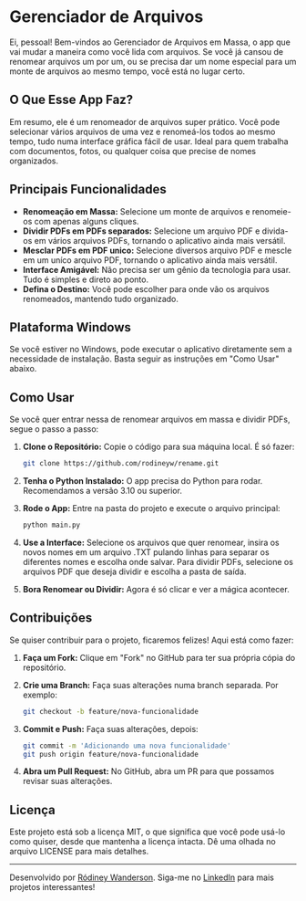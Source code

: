 
# Gerenciador de Arquivos

Ei, pessoal! Bem-vindos ao Gerenciador de Arquivos em Massa, o app que vai mudar a maneira como você lida com arquivos. Se você já cansou de renomear arquivos um por um, ou se precisa dar um nome especial para um monte de arquivos ao mesmo tempo, você está no lugar certo.

## O Que Esse App Faz?

Em resumo, ele é um renomeador de arquivos super prático. Você pode selecionar vários arquivos de uma vez e renomeá-los todos ao mesmo tempo, tudo numa interface gráfica fácil de usar. Ideal para quem trabalha com documentos, fotos, ou qualquer coisa que precise de nomes organizados.

## Principais Funcionalidades

- **Renomeação em Massa:** Selecione um monte de arquivos e renomeie-os com apenas alguns cliques.
- **Dividir PDFs em PDFs separados:** Selecione um arquivo PDF e divida-os em vários arquivos PDFs, tornando o aplicativo ainda mais versátil.
- **Mesclar PDFs em PDF unico:** Selecione diversos arquivo PDF e mescle em um uníco arquivo PDF, tornando o aplicativo ainda mais versátil.
- **Interface Amigável:** Não precisa ser um gênio da tecnologia para usar. Tudo é simples e direto ao ponto.
- **Defina o Destino:** Você pode escolher para onde vão os arquivos renomeados, mantendo tudo organizado.

## Plataforma Windows

Se você estiver no Windows, pode executar o aplicativo diretamente sem a necessidade de instalação. Basta seguir as instruções em "Como Usar" abaixo.

## Como Usar

Se você quer entrar nessa de renomear arquivos em massa e dividir PDFs, segue o passo a passo:

1. **Clone o Repositório:** Copie o código para sua máquina local. É só fazer:

   ```bash
   git clone https://github.com/rodineyw/rename.git
   ```

2. **Tenha o Python Instalado:** O app precisa do Python para rodar. Recomendamos a versão 3.10 ou superior.
3. **Rode o App:** Entre na pasta do projeto e execute o arquivo principal:

   ```bash
   python main.py
   ```

4. **Use a Interface:** Selecione os arquivos que quer renomear, insira os novos nomes em um arquivo .TXT pulando linhas para separar os diferentes nomes e escolha onde salvar. Para dividir PDFs, selecione os arquivos PDF que deseja dividir e escolha a pasta de saída.
5. **Bora Renomear ou Dividir:** Agora é só clicar e ver a mágica acontecer.

## Contribuições

Se quiser contribuir para o projeto, ficaremos felizes! Aqui está como fazer:

1. **Faça um Fork:** Clique em "Fork" no GitHub para ter sua própria cópia do repositório.
2. **Crie uma Branch:** Faça suas alterações numa branch separada. Por exemplo:

   ```bash
   git checkout -b feature/nova-funcionalidade
   ```

3. **Commit e Push:** Faça suas alterações, depois:

   ```bash
   git commit -m 'Adicionando uma nova funcionalidade'
   git push origin feature/nova-funcionalidade
   ```

4. **Abra um Pull Request:** No GitHub, abra um PR para que possamos revisar suas alterações.

## Licença

Este projeto está sob a licença MIT, o que significa que você pode usá-lo como quiser, desde que mantenha a licença intacta. Dê uma olhada no arquivo LICENSE para mais detalhes.

---

Desenvolvido por [Ródiney Wanderson](https://github.com/rodineyw). Siga-me no [LinkedIn](https://www.linkedin.com/in/rodineyw/) para mais projetos interessantes!
